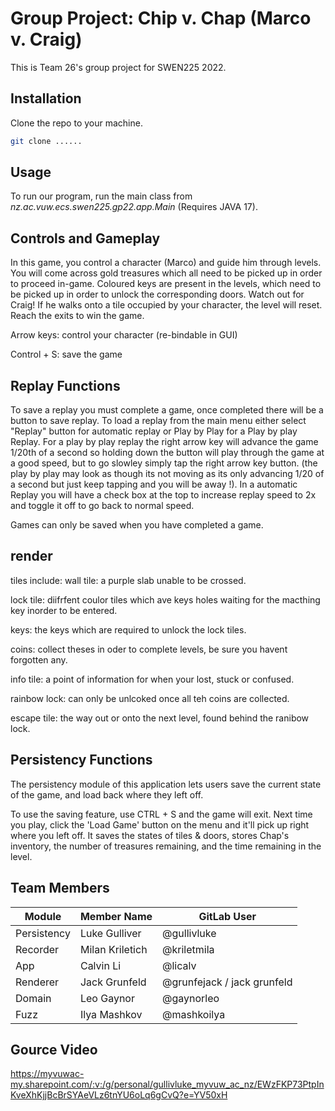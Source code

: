 # Group Project: Chip v. Chap (Marco v. Craig)

This is Team 26's group project for SWEN225 2022.

## Installation 

Clone the repo to your machine.

```bash
git clone ......
```

## Usage

To run our program, run the main class from *nz.ac.vuw.ecs.swen225.gp22.app.Main* (Requires JAVA 17).

## Controls and Gameplay
In this game, you control a character (Marco) and guide him through levels. You will come across gold treasures which all need to be picked up in order to proceed in-game. Coloured keys are present in the levels, which need to be picked up in order to unlock the corresponding doors. Watch out for Craig! If he walks onto a tile occupied by your character, the level will reset. Reach the exits to win the game.

Arrow keys: control your character (re-bindable in GUI)

Control + S: save the game

## Replay Functions
To save a replay you must complete a game, once completed there will be a button to save replay.
To load a replay from the main menu either select "Replay" button for automatic replay or Play by Play
for a Play by play Replay. For a play by play replay the right arrow key will advance the game 1/20th of a second so holding down the button will play through the game at a good speed, but to go slowley simply tap the right arrow key button.
(the play by play may look as though its not moving as its only advancing 1/20 of a second but just keep tapping and you will be away !). In a automatic Replay you will have a check box at the top to increase replay speed to 2x and toggle it off to go back to normal speed.

Games can only be saved when you have completed a game.

## render
tiles include:
wall tile: a purple slab unable to be crossed.

lock tile: diifrfent coulor tiles which ave keys holes waiting for the macthing key inorder to be entered.

keys: the keys which are required to unlock the lock tiles. 

coins: collect theses in oder to complete levels, be sure you havent forgotten any.

info tile: a point of information for when your lost, stuck or confused. 

rainbow lock: can only be unlcoked once all teh coins are collected. 

escape tile: the way out or onto the next level, found behind the ranibow lock. 

## Persistency Functions
The persistency module of this application lets users save the current state of the game, and load back where they left off. 

To use the saving feature, use CTRL + S and the game will exit. Next time you play, click the 'Load Game' button on the menu and it'll pick up right where you left off. It saves the states of tiles & doors, stores Chap's inventory, the number of treasures remaining, and the time remaining in the level.

## Team Members

| **Module**  	| **Member Name** 	| **GitLab User** 	|
|-------------	|-----------------	|-----------------	|
| Persistency 	| Luke Gulliver   	| @gullivluke     	|
| Recorder    	| Milan Kriletich 	| @kriletmila     	|
| App         	| Calvin Li       	| @licalv         	|
| Renderer    	| Jack Grunfeld   	| @grunfejack / jack grunfeld    	|
| Domain      	| Leo Gaynor      	| @gaynorleo      	|
| Fuzz        	| Ilya Mashkov    	| @mashkoilya     	|

## Gource Video
https://myvuwac-my.sharepoint.com/:v:/g/personal/gullivluke_myvuw_ac_nz/EWzFKP73PtpInKveXhKjjBcBrSYAeVLz6tnYU6oLq6gCvQ?e=YV50xH
